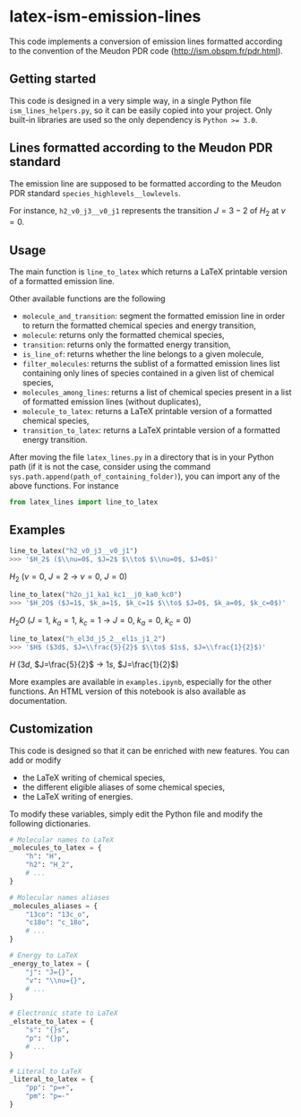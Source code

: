 # latex-ism-emission-lines

This code implements a conversion of emission lines formatted according to the convention of the Meudon PDR code (<http://ism.obspm.fr/pdr.html>).

## Getting started

This code is designed in a very simple way, in a single Python file `ism_lines_helpers.py`, so it can be easily copied into your project. Only built-in libraries are used so the only dependency is `Python >= 3.0`.

## Lines formatted according to the Meudon PDR standard

The emission line are supposed to be formatted according to the Meudon PDR standard `species_highlevels__lowlevels`.

For instance, `h2_v0_j3__v0_j1` represents the transition $J=3-2$ of $H_2$ at $\nu=0$.

## Usage

The main function is `line_to_latex` which returns a LaTeX printable version of a formatted emission line.

Other available functions are the following
- `molecule_and_transition`: segment the formatted emission line in order to return the formatted chemical species and energy transition,
- `molecule`: returns only the formatted chemical species,
- `transition`: returns only the formatted energy transition,
- `is_line_of`: returns whether the line belongs to a given molecule,
- `filter_molecules`: returns the sublist of a formatted emission lines list containing only lines of species contained in a given list of chemical species,
- `molecules_among_lines`: returns a list of chemical species present in a list of formatted emission lines (without duplicates),
- `molecule_to_latex`: returns a LaTeX printable version of a formatted chemical species,
- `transition_to_latex`: returns a LaTeX printable version of a formatted energy transition.

After moving the file `latex_lines.py` in a directory that is in your Python path (if it is not the case, consider using the command `sys.path.append(path_of_containing_folder)`), you can import any of the above functions. For instance
```python
from latex_lines import line_to_latex
```

## Examples

```python
line_to_latex("h2_v0_j3__v0_j1")
>>> '$H_2$ ($\\nu=0$, $J=2$ $\\to$ $\\nu=0$, $J=0$)'
```

$H_2$ ($\nu=0$, $J=2$ $\to$ $\nu=0$, $J=0$)

```python
line_to_latex("h2o_j1_ka1_kc1__j0_ka0_kc0")
>>> '$H_2O$ ($J=1$, $k_a=1$, $k_c=1$ $\\to$ $J=0$, $k_a=0$, $k_c=0$)'
```

$H_2O$ ($J=1$, $k_a=1$, $k_c=1$ $\to$ $J=0$, $k_a=0$, $k_c=0$)

```python
line_to_latex("h_el3d_j5_2__el1s_j1_2")
>>> '$H$ ($3d$, $J=\\frac{5}{2}$ $\\to$ $1s$, $J=\\frac{1}{2}$)'
```

$H$ ($3d$, $J=\frac{5}{2}$ $\to$ $1s$, $J=\frac{1}{2}$)

More examples are available in `examples.ipynb`, especially for the other functions. An HTML version of this notebook is also available as documentation.

## Customization

This code is designed so that it can be enriched with new features. You can add or modify

- the LaTeX writing of chemical species,
- the different eligible aliases of some chemical species,
- the LaTeX writing of energies.

To modify these variables, simply edit the Python file and modify the following dictionaries.

```python
# Molecular names to LaTeX
_molecules_to_latex = {
    "h": "H",
    "h2": "H_2",
    # ...
}

# Molecular names aliases
_molecules_aliases = {
    "13co": "13c_o",
    "c18o": "c_18o",
    # ...
}

# Energy to LaTeX
_energy_to_latex = {
    "j": "J={}",
    "v": "\\nu={}",
    # ...
}

# Electronic state to LaTeX
_elstate_to_latex = {
    "s": "{}s",
    "p": "{}p",
    # ...
}

# Literal to LaTeX
_literal_to_latex = {
    "pp": "p=+",
    "pm": "p=-"
}
```